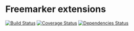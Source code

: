 Freemarker extensions
=====================

[![Build Status](https://img.shields.io/travis/trautonen/freemarker-ext.svg?style=flat-square)](https://travis-ci.org/trautonen/freemarker-ext)
[![Coverage Status](https://img.shields.io/coveralls/trautonen/freemarker-ext.svg?style=flat-square)](https://coveralls.io/github/trautonen/freemarker-ext)
[![Dependencies Status](https://img.shields.io/versioneye/d/trautonen/freemarker-ext.svg?style=flat-square)](https://www.versioneye.com/java/org.eluder.freemarker:freemarker-ext)
